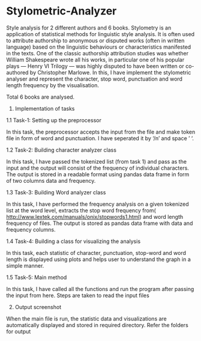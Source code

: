 # Stylometric-Analyzer
Style analysis for 2 different authors and 6 books.
Stylometry is an application of statistical methods for linguistic style analysis. It is often used to 
attribute authorship to anonymous or disputed works (often in written language) based on the 
linguistic behaviours or characteristics manifested in the texts. One of the classic authorship 
attribution studies was whether William Shakespeare wrote all his works, in particular one of his popular plays — Henry VI Trilogy — was highly disputed to have been written or co-authored by Christopher Marlowe. 
In this, I have implement the stylometric analyser and represent the character, stop word, punctuation and word length frequency by the visualisation.

Total 6 books are analysed.

1.	Implementation of tasks

1.1 Task-1: Setting up the preprocessor

In this task, the preprocessor accepts the input from the file and make token file in form of word and punctuation. I have seperated it by ‘/n’ and space ’ ‘.

1.2 Task-2: Building character analyzer class

In this task, I have passed the tokenized list (from task 1) and pass as the input  and the output will consist of the frequency of individual characters. The output is stored in a readable format using pandas data frame in form of two columns data and frequency.

1.3 Task-3: Building Word analyzer class

In this task, I have performed the frequency analysis on a given tokenized list at the word level, extracts the stop word frequency from(
http://www.lextek.com/manuals/onix/stopwords1.html) and word length frequency of files. The output is stored as pandas data frame with data and frequency columns.

1.4 Task-4: Building a class for visualizing the analysis

In this task, each statistic of character, punctuation, stop-word and word length is displayed using plots and helps user to understand the graph in a simple manner.

1.5 Task-5: Main method

In this task, I have called all the functions and run the program after passing the input from here. Steps are taken to read the input files 

2.	Output screenshot

When the main file is run, the statistic data and visualizations are automatically displayed and stored in required directory. Refer the folders for output
